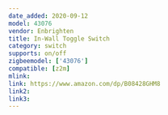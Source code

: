 ```yaml
---
date_added: 2020-09-12
model: 43076
vendor: Enbrighten
title: In-Wall Toggle Switch
category: switch
supports: on/off
zigbeemodel: ['43076']
compatible: [z2m]
mlink: 
link: https://www.amazon.com/dp/B08428GHM8
link2: 
link3: 
---
```


